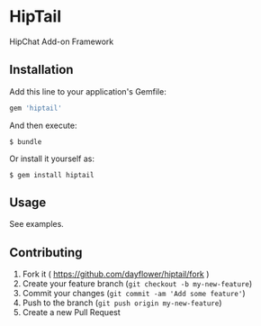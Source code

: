 # HipTail

HipChat Add-on Framework

## Installation

Add this line to your application's Gemfile:

```ruby
gem 'hiptail'
```

And then execute:

    $ bundle

Or install it yourself as:

    $ gem install hiptail

## Usage

See examples.

## Contributing

1. Fork it ( https://github.com/dayflower/hiptail/fork )
2. Create your feature branch (`git checkout -b my-new-feature`)
3. Commit your changes (`git commit -am 'Add some feature'`)
4. Push to the branch (`git push origin my-new-feature`)
5. Create a new Pull Request
